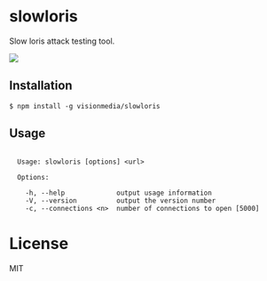 
# slowloris

  Slow loris attack testing tool.

  ![](http://25.media.tumblr.com/tumblr_lzvsw7qrH81r94sbdo1_500.gif)

## Installation

```
$ npm install -g visionmedia/slowloris
```

## Usage

```

  Usage: slowloris [options] <url>

  Options:

    -h, --help             output usage information
    -V, --version          output the version number
    -c, --connections <n>  number of connections to open [5000]

```

# License

  MIT
